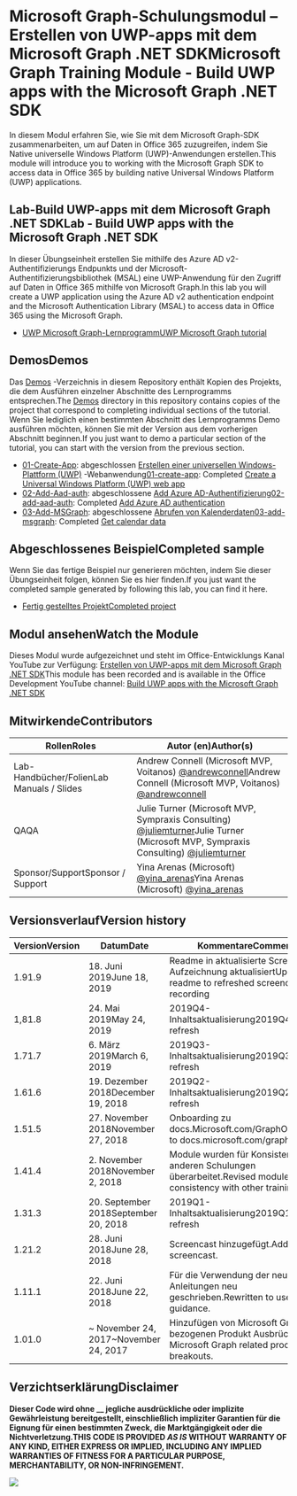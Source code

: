 # <a name="microsoft-graph-training-module---build-uwp-apps-with-the-microsoft-graph-net-sdk"></a><span data-ttu-id="33762-101">Microsoft Graph-Schulungsmodul – Erstellen von UWP-apps mit dem Microsoft Graph .NET SDK</span><span class="sxs-lookup"><span data-stu-id="33762-101">Microsoft Graph Training Module - Build UWP apps with the Microsoft Graph .NET SDK</span></span>

<span data-ttu-id="33762-102">In diesem Modul erfahren Sie, wie Sie mit dem Microsoft Graph-SDK zusammenarbeiten, um auf Daten in Office 365 zuzugreifen, indem Sie Native universelle Windows Platform (UWP)-Anwendungen erstellen.</span><span class="sxs-lookup"><span data-stu-id="33762-102">This module will introduce you to working with the Microsoft Graph SDK to access data in Office 365 by building native Universal Windows Platform (UWP) applications.</span></span>

## <a name="lab---build-uwp-apps-with-the-microsoft-graph-net-sdk"></a><span data-ttu-id="33762-103">Lab-Build UWP-apps mit dem Microsoft Graph .NET SDK</span><span class="sxs-lookup"><span data-stu-id="33762-103">Lab - Build UWP apps with the Microsoft Graph .NET SDK</span></span>

<span data-ttu-id="33762-104">In dieser Übungseinheit erstellen Sie mithilfe des Azure AD v2-Authentifizierungs Endpunkts und der Microsoft-Authentifizierungsbibliothek (MSAL) eine UWP-Anwendung für den Zugriff auf Daten in Office 365 mithilfe von Microsoft Graph.</span><span class="sxs-lookup"><span data-stu-id="33762-104">In this lab you will create a UWP application using the Azure AD v2 authentication endpoint and the Microsoft Authentication Library (MSAL) to access data in Office 365 using the Microsoft Graph.</span></span>

- [<span data-ttu-id="33762-105">UWP Microsoft Graph-Lernprogramm</span><span class="sxs-lookup"><span data-stu-id="33762-105">UWP Microsoft Graph tutorial</span></span>](https://docs.microsoft.com/graph/training/uwp-tutorial)

## <a name="demos"></a><span data-ttu-id="33762-106">Demos</span><span class="sxs-lookup"><span data-stu-id="33762-106">Demos</span></span>

<span data-ttu-id="33762-107">Das [Demos](./Demos) -Verzeichnis in diesem Repository enthält Kopien des Projekts, die dem Ausführen einzelner Abschnitte des Lernprogramms entsprechen.</span><span class="sxs-lookup"><span data-stu-id="33762-107">The [Demos](./Demos) directory in this repository contains copies of the project that correspond to completing individual sections of the tutorial.</span></span> <span data-ttu-id="33762-108">Wenn Sie lediglich einen bestimmten Abschnitt des Lernprogramms Demo ausführen möchten, können Sie mit der Version aus dem vorherigen Abschnitt beginnen.</span><span class="sxs-lookup"><span data-stu-id="33762-108">If you just want to demo a particular section of the tutorial, you can start with the version from the previous section.</span></span>

- <span data-ttu-id="33762-109">[01-Create-App](Demos/01-create-app): abgeschlossen [Erstellen einer universellen Windows-Plattform (UWP)](https://docs.microsoft.com/graph/training/uwp-tutorial?tutorial-step=1) -Webanwendung</span><span class="sxs-lookup"><span data-stu-id="33762-109">[01-create-app](Demos/01-create-app): Completed [Create a Universal Windows Platform (UWP) web app](https://docs.microsoft.com/graph/training/uwp-tutorial?tutorial-step=1)</span></span>
- <span data-ttu-id="33762-110">[02-Add-Aad-auth](Demos/02-add-aad-auth): abgeschlossene [Add Azure AD-Authentifizierung](https://docs.microsoft.com/graph/training/uwp-tutorial?tutorial-step=3)</span><span class="sxs-lookup"><span data-stu-id="33762-110">[02-add-aad-auth](Demos/02-add-aad-auth): Completed [Add Azure AD authentication](https://docs.microsoft.com/graph/training/uwp-tutorial?tutorial-step=3)</span></span>
- <span data-ttu-id="33762-111">[03-Add-MSGraph](Demos/03-add-msgraph): abgeschlossene [Abrufen von Kalenderdaten](https://docs.microsoft.com/graph/training/uwp-tutorial?tutorial-step=4)</span><span class="sxs-lookup"><span data-stu-id="33762-111">[03-add-msgraph](Demos/03-add-msgraph): Completed [Get calendar data](https://docs.microsoft.com/graph/training/uwp-tutorial?tutorial-step=4)</span></span>

## <a name="completed-sample"></a><span data-ttu-id="33762-112">Abgeschlossenes Beispiel</span><span class="sxs-lookup"><span data-stu-id="33762-112">Completed sample</span></span>

<span data-ttu-id="33762-113">Wenn Sie das fertige Beispiel nur generieren möchten, indem Sie dieser Übungseinheit folgen, können Sie es hier finden.</span><span class="sxs-lookup"><span data-stu-id="33762-113">If you just want the completed sample generated by following this lab, you can find it here.</span></span>

- [<span data-ttu-id="33762-114">Fertig gestelltes Projekt</span><span class="sxs-lookup"><span data-stu-id="33762-114">Completed project</span></span>](Demos/03-add-msgraph)

## <a name="watch-the-module"></a><span data-ttu-id="33762-115">Modul ansehen</span><span class="sxs-lookup"><span data-stu-id="33762-115">Watch the Module</span></span>

<span data-ttu-id="33762-116">Dieses Modul wurde aufgezeichnet und steht im Office-Entwicklungs Kanal YouTube zur Verfügung: [Erstellen von UWP-apps mit dem Microsoft Graph .NET SDK](https://youtu.be/oBYCBxkWMRA)</span><span class="sxs-lookup"><span data-stu-id="33762-116">This module has been recorded and is available in the Office Development YouTube channel: [Build UWP apps with the Microsoft Graph .NET SDK](https://youtu.be/oBYCBxkWMRA)</span></span>

## <a name="contributors"></a><span data-ttu-id="33762-117">Mitwirkende</span><span class="sxs-lookup"><span data-stu-id="33762-117">Contributors</span></span>

|        <span data-ttu-id="33762-118">Rollen</span><span class="sxs-lookup"><span data-stu-id="33762-118">Roles</span></span>         |                                           <span data-ttu-id="33762-119">Autor (en)</span><span class="sxs-lookup"><span data-stu-id="33762-119">Author(s)</span></span>                                           |
| -------------------- | --------------------------------------------------------------------------------------------- |
| <span data-ttu-id="33762-120">Lab-Handbücher/Folien</span><span class="sxs-lookup"><span data-stu-id="33762-120">Lab Manuals / Slides</span></span> | <span data-ttu-id="33762-121">Andrew Connell (Microsoft MVP, Voitanos) [@andrewconnell](//github.com/andrewconnell)</span><span class="sxs-lookup"><span data-stu-id="33762-121">Andrew Connell (Microsoft MVP, Voitanos) [@andrewconnell](//github.com/andrewconnell)</span></span>         |
| <span data-ttu-id="33762-122">QA</span><span class="sxs-lookup"><span data-stu-id="33762-122">QA</span></span>                   | <span data-ttu-id="33762-123">Julie Turner (Microsoft MVP, Sympraxis Consulting) [@juliemturner](//github.com/juliemturner)</span><span class="sxs-lookup"><span data-stu-id="33762-123">Julie Turner (Microsoft MVP, Sympraxis Consulting) [@juliemturner](//github.com/juliemturner)</span></span> |
| <span data-ttu-id="33762-124">Sponsor/Support</span><span class="sxs-lookup"><span data-stu-id="33762-124">Sponsor / Support</span></span>    | <span data-ttu-id="33762-125">Yina Arenas (Microsoft) [@yina_arenas](//github.com//github.com/yina_arenas)</span><span class="sxs-lookup"><span data-stu-id="33762-125">Yina Arenas (Microsoft) [@yina_arenas](//github.com//github.com/yina_arenas)</span></span>                  |

## <a name="version-history"></a><span data-ttu-id="33762-126">Versionsverlauf</span><span class="sxs-lookup"><span data-stu-id="33762-126">Version history</span></span>

| <span data-ttu-id="33762-127">Version</span><span class="sxs-lookup"><span data-stu-id="33762-127">Version</span></span> |        <span data-ttu-id="33762-128">Datum</span><span class="sxs-lookup"><span data-stu-id="33762-128">Date</span></span>        |                       <span data-ttu-id="33762-129">Kommentare</span><span class="sxs-lookup"><span data-stu-id="33762-129">Comments</span></span>                       |
| ------- | ------------------ | ---------------------------------------------------- |
| <span data-ttu-id="33762-130">1.9</span><span class="sxs-lookup"><span data-stu-id="33762-130">1.9</span></span>     | <span data-ttu-id="33762-131">18. Juni 2019</span><span class="sxs-lookup"><span data-stu-id="33762-131">June 18, 2019</span></span>      | <span data-ttu-id="33762-132">Readme in aktualisierte Screencast-Aufzeichnung aktualisiert</span><span class="sxs-lookup"><span data-stu-id="33762-132">Updated readme to refreshed screencast recording</span></span>     |
| <span data-ttu-id="33762-133">1,8</span><span class="sxs-lookup"><span data-stu-id="33762-133">1.8</span></span>     | <span data-ttu-id="33762-134">24. Mai 2019</span><span class="sxs-lookup"><span data-stu-id="33762-134">May 24, 2019</span></span>       | <span data-ttu-id="33762-135">2019Q4-Inhaltsaktualisierung</span><span class="sxs-lookup"><span data-stu-id="33762-135">2019Q4 content refresh</span></span>                               |
| <span data-ttu-id="33762-136">1.7</span><span class="sxs-lookup"><span data-stu-id="33762-136">1.7</span></span>     | <span data-ttu-id="33762-137">6. März 2019</span><span class="sxs-lookup"><span data-stu-id="33762-137">March 6, 2019</span></span>      | <span data-ttu-id="33762-138">2019Q3-Inhaltsaktualisierung</span><span class="sxs-lookup"><span data-stu-id="33762-138">2019Q3 content refresh</span></span>                               |
| <span data-ttu-id="33762-139">1.6</span><span class="sxs-lookup"><span data-stu-id="33762-139">1.6</span></span>     | <span data-ttu-id="33762-140">19. Dezember 2018</span><span class="sxs-lookup"><span data-stu-id="33762-140">December 19, 2018</span></span>  | <span data-ttu-id="33762-141">2019Q2-Inhaltsaktualisierung</span><span class="sxs-lookup"><span data-stu-id="33762-141">2019Q2 content refresh</span></span>                               |
| <span data-ttu-id="33762-142">1.5</span><span class="sxs-lookup"><span data-stu-id="33762-142">1.5</span></span>     | <span data-ttu-id="33762-143">27. November 2018</span><span class="sxs-lookup"><span data-stu-id="33762-143">November 27, 2018</span></span>  | <span data-ttu-id="33762-144">Onboarding zu docs.Microsoft.com/Graph</span><span class="sxs-lookup"><span data-stu-id="33762-144">Onboarded to docs.microsoft.com/graph</span></span>                |
| <span data-ttu-id="33762-145">1.4</span><span class="sxs-lookup"><span data-stu-id="33762-145">1.4</span></span>     | <span data-ttu-id="33762-146">2. November 2018</span><span class="sxs-lookup"><span data-stu-id="33762-146">November 2, 2018</span></span>   | <span data-ttu-id="33762-147">Module wurden für Konsistenz mit anderen Schulungen überarbeitet.</span><span class="sxs-lookup"><span data-stu-id="33762-147">Revised modules for consistency with other training.</span></span> |
| <span data-ttu-id="33762-148">1.3</span><span class="sxs-lookup"><span data-stu-id="33762-148">1.3</span></span>     | <span data-ttu-id="33762-149">20. September 2018</span><span class="sxs-lookup"><span data-stu-id="33762-149">September 20, 2018</span></span> | <span data-ttu-id="33762-150">2019Q1-Inhaltsaktualisierung</span><span class="sxs-lookup"><span data-stu-id="33762-150">2019Q1 content refresh</span></span>                               |
| <span data-ttu-id="33762-151">1.2</span><span class="sxs-lookup"><span data-stu-id="33762-151">1.2</span></span>     | <span data-ttu-id="33762-152">28. Juni 2018</span><span class="sxs-lookup"><span data-stu-id="33762-152">June 28, 2018</span></span>      | <span data-ttu-id="33762-153">Screencast hinzugefügt.</span><span class="sxs-lookup"><span data-stu-id="33762-153">Added screencast.</span></span>                                    |
| <span data-ttu-id="33762-154">1.1</span><span class="sxs-lookup"><span data-stu-id="33762-154">1.1</span></span>     | <span data-ttu-id="33762-155">22. Juni 2018</span><span class="sxs-lookup"><span data-stu-id="33762-155">June 22, 2018</span></span>      | <span data-ttu-id="33762-156">Für die Verwendung der neuesten Anleitungen neu geschrieben.</span><span class="sxs-lookup"><span data-stu-id="33762-156">Rewritten to use latest guidance.</span></span>                    |
| <span data-ttu-id="33762-157">1.0</span><span class="sxs-lookup"><span data-stu-id="33762-157">1.0</span></span>     | <span data-ttu-id="33762-158">~ November 24, 2017</span><span class="sxs-lookup"><span data-stu-id="33762-158">~November 24, 2017</span></span> | <span data-ttu-id="33762-159">Hinzufügen von Microsoft Graph-bezogenen Produkt Ausbrüchen.</span><span class="sxs-lookup"><span data-stu-id="33762-159">Add Microsoft Graph related product breakouts.</span></span>       |

## <a name="disclaimer"></a><span data-ttu-id="33762-160">Verzichtserklärung</span><span class="sxs-lookup"><span data-stu-id="33762-160">Disclaimer</span></span>

<span data-ttu-id="33762-161">**Dieser Code wird ohne __ jegliche ausdrückliche oder implizite Gewährleistung bereitgestellt, einschließlich impliziter Garantien für die Eignung für einen bestimmten Zweck, die Marktgängigkeit oder die Nichtverletzung.**</span><span class="sxs-lookup"><span data-stu-id="33762-161">**THIS CODE IS PROVIDED _AS IS_ WITHOUT WARRANTY OF ANY KIND, EITHER EXPRESS OR IMPLIED, INCLUDING ANY IMPLIED WARRANTIES OF FITNESS FOR A PARTICULAR PURPOSE, MERCHANTABILITY, OR NON-INFRINGEMENT.**</span></span>

<!-- markdownlint-disable MD033 -->
<img src="https://telemetry.sharepointpnp.com/msgraph-training-uwp" />
